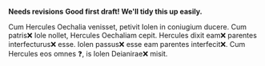 **Needs revisions**
**Good first draft! We'll tidy this up easily.**

Cum Hercules Oechalia venisset, petivit Iolen in coniugium ducere. Cum patris❌ Iole nollet, Hercules Oechaliam cepit. Hercules dixit eam❌ parentes interfecturus❌ esse. Iolen passus❌ esse eam parentes interfecit❌. Cum Hercules eos omnes ❓, is Iolen Deianirae❌ misit.
